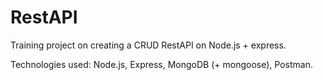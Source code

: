 # RestAPI
Training project on creating a CRUD RestAPI on Node.js + express.

Technologies used: Node.js, Express, MongoDB (+ mongoose), Postman.
